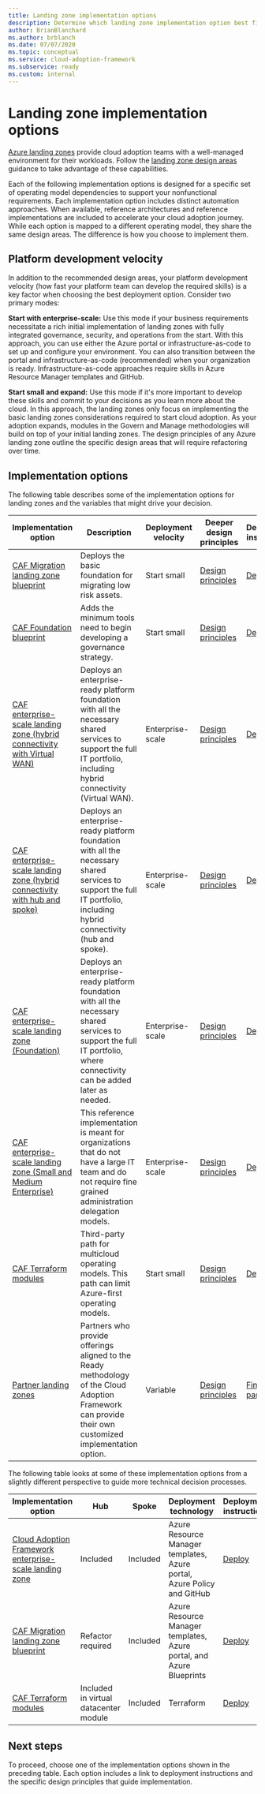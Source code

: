 ```yaml
---
title: Landing zone implementation options
description: Determine which landing zone implementation option best fits your requirements.
author: BrianBlanchard
ms.author: brblanch
ms.date: 07/07/2020
ms.topic: conceptual
ms.service: cloud-adoption-framework
ms.subservice: ready
ms.custom: internal
---
```


# Landing zone implementation options

[Azure landing zones](./index.md) provide cloud adoption teams with a well-managed environment for their workloads. Follow the [landing zone design areas](./design-areas.md) guidance to take advantage of these capabilities.

Each of the following implementation options is designed for a specific set of operating model dependencies to support your nonfunctional requirements. Each implementation option includes distinct automation approaches. When available, reference architectures and reference implementations are included to accelerate your cloud adoption journey. While each option is mapped to a different operating model, they share the same design areas. The difference is how you choose to implement them.

## Platform development velocity

In addition to the recommended design areas, your platform development velocity (how fast your platform team can develop the required skills) is a key factor when choosing the best deployment option. Consider two primary modes:

**Start with enterprise-scale:** Use this mode if your business requirements necessitate a rich initial implementation of landing zones with fully integrated governance, security, and operations from the start. With this approach, you can use either the Azure portal or infrastructure-as-code to set up and configure your environment. You can also transition between the portal and infrastructure-as-code (recommended) when your organization is ready. Infrastructure-as-code approaches require skills in Azure Resource Manager templates and GitHub.

**Start small and expand:** Use this mode if it's more important to develop these skills and commit to your decisions as you learn more about the cloud. In this approach, the landing zones only focus on implementing the basic landing zones considerations required to start cloud adoption. As your adoption expands, modules in the Govern and Manage methodologies will build on top of your initial landing zones. The design principles of any Azure landing zone outline the specific design areas that will require refactoring over time.

## Implementation options

The following table describes some of the implementation options for landing zones and the variables that might drive your decision.

| Implementation option | Description | Deployment velocity | Deeper design principles | Deployment instructions |
|---|---|---|---|---|
| [CAF Migration landing zone blueprint](./migrate-landing-zone.md) | Deploys the basic foundation for migrating low risk assets. | Start small | [Design principles](./migrate-landing-zone.md#design-principles) | [Deploy](./migrate-landing-zone.md) |
| [CAF Foundation blueprint](./foundation-blueprint.md) | Adds the minimum tools need to begin developing a governance strategy. | Start small | [Design principles](./foundation-blueprint.md#design-principles) | [Deploy](./foundation-blueprint.md) |
| [CAF enterprise-scale landing zone (hybrid connectivity with Virtual WAN)](../enterprise-scale/index.md) | Deploys an enterprise-ready platform foundation with all the necessary shared services to support the full IT portfolio, including hybrid connectivity (Virtual WAN). | Enterprise-scale | [Design principles](../enterprise-scale/design-principles.md) | [Deploy](https://github.com/Azure/Enterprise-Scale/blob/main/docs/reference/contoso/Readme.md) |
| [CAF enterprise-scale landing zone (hybrid connectivity with hub and spoke)](../enterprise-scale/index.md) | Deploys an enterprise-ready platform foundation with all the necessary shared services to support the full IT portfolio, including hybrid connectivity (hub and spoke). | Enterprise-scale | [Design principles](../enterprise-scale/design-principles.md) | [Deploy](https://github.com/Azure/Enterprise-Scale/blob/main/docs/reference/adventureworks/README.md) |
| [CAF enterprise-scale landing zone (Foundation)](../enterprise-scale/index.md) | Deploys an enterprise-ready platform foundation with all the necessary shared services to support the full IT portfolio, where connectivity can be added later as needed. | Enterprise-scale | [Design principles](../enterprise-scale/design-principles.md) | [Deploy](https://github.com/Azure/Enterprise-Scale/blob/main/docs/reference/wingtip/README.md) |
| [CAF enterprise-scale landing zone (Small and Medium Enterprise)](../enterprise-scale/index.md) | This reference implementation is meant for organizations that do not have a large IT team and do not require fine grained administration delegation models. | Enterprise-scale | [Design principles](../enterprise-scale/design-principles.md) | [Deploy](https://github.com/Azure/Enterprise-Scale/blob/main/docs/reference/treyresearch/README.md) |
| [CAF Terraform modules](./terraform-landing-zone.md) | Third-party path for multicloud operating models. This path can limit Azure-first operating models. | Start small | [Design principles](./terraform-landing-zone.md#design-decisions) | [Deploy](./terraform-landing-zone.md#customize-and-deploy-your-first-landing-zone) |
| [Partner landing zones](./partner-landing-zone.md) | Partners who provide offerings aligned to the Ready methodology of the Cloud Adoption Framework can provide their own customized implementation option. | Variable | [Design principles](./partner-landing-zone.md) | [Find a partner](https://www.microsoft.com/azure/partners/adopt?filters=ready) |

The following table looks at some of these implementation options from a slightly different perspective to guide more technical decision processes.

| Implementation option | Hub | Spoke | Deployment technology | Deployment instructions |
|---|---|---|---|---|
| [Cloud Adoption Framework enterprise-scale landing zone](../enterprise-scale/index.md) | Included | Included | Azure Resource Manager templates, Azure portal, Azure Policy and GitHub | [Deploy](../enterprise-scale/implementation-guidelines.md) |
| [CAF Migration landing zone blueprint](./migrate-landing-zone.md) | Refactor required | Included | Azure Resource Manager templates, Azure portal, and Azure Blueprints | [Deploy](./migrate-landing-zone.md) |
| [CAF Terraform modules](./terraform-landing-zone.md) | Included in virtual datacenter module | Included | Terraform | [Deploy](./terraform-landing-zone.md#customize-and-deploy-your-first-landing-zone) |

## Next steps

To proceed, choose one of the implementation options shown in the preceding table. Each option includes a link to deployment instructions and the specific design principles that guide implementation.
